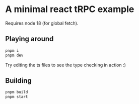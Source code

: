 # A minimal react tRPC example

Requires node 18 (for global fetch).

## Playing around

```bash
pnpm i
pnpm dev
```

Try editing the ts files to see the type checking in action :)

## Building

```bash
pnpm build
pnpm start
```
